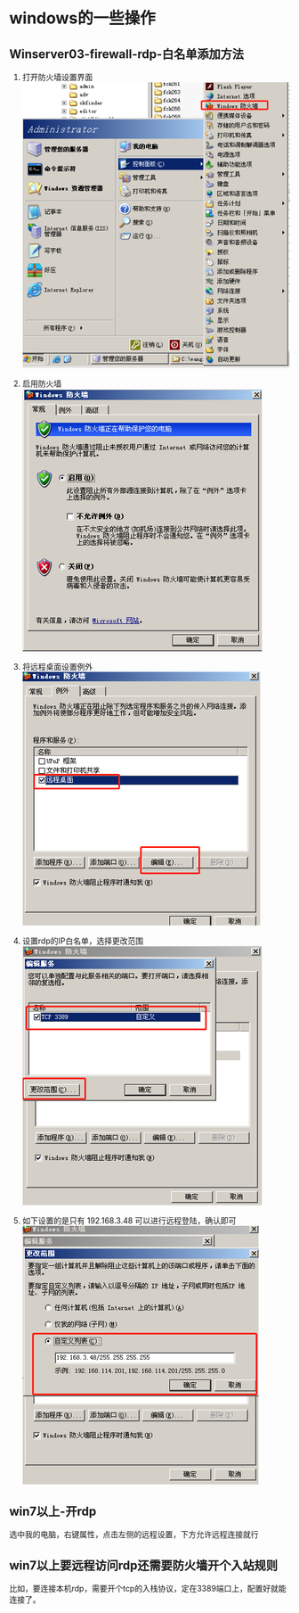 # windows的一些操作

## Winserver03-firewall-rdp-白名单添加方法

1. 打开防火墙设置界面  
![xx](https://raw.githubusercontent.com/1120362990/Paper/master/images/winserver03-firewall-rdp-1.png)  

2. 启用防火墙  
![xx](https://raw.githubusercontent.com/1120362990/Paper/master/images/winserver03-firewall-rdp-2.png)  

3. 将远程桌面设置例外  
![xx](https://raw.githubusercontent.com/1120362990/Paper/master/images/winserver03-firewall-rdp-3.png)  

4. 设置rdp的IP白名单，选择更改范围  
![xx](https://raw.githubusercontent.com/1120362990/Paper/master/images/winserver03-firewall-rdp-4.png)  

5. 如下设置的是只有 192.168.3.48 可以进行远程登陆，确认即可  
![xx](https://raw.githubusercontent.com/1120362990/Paper/master/images/winserver03-firewall-rdp-5.png)  

## win7以上-开rdp

选中我的电脑，右键属性，点击左侧的远程设置，下方允许远程连接就行

## win7以上要远程访问rdp还需要防火墙开个入站规则

比如，要连接本机rdp，需要开个tcp的入栈协议，定在3389端口上，配置好就能连接了。
